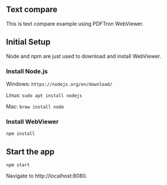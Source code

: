 ## Text compare

This is text compare example using PDFTron WebViewer.

## Initial Setup

Node and npm are just used to download and install WebViewer.

### Install Node.js

Windows: `https://nodejs.org/en/download/`

Linux: `sudo apt install nodejs`

Mac: `brew install node`

### Install WebViewer

```
npm install
```

## Start the app

```
npm start
```

Navigate to http://localhost:8080.
